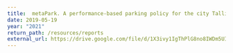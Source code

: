 ```yaml
---
title:  metaPark. A performance-based parking policy for the city Tallinn. Estonian report, printing resolution.
date: 2019-05-19
year: "2021"
return_path: /resources/reports
external_url: https://drive.google.com/file/d/1X3ivy1IgThPlG8no8IWDm5UIqV5cqXHZ/view?usp=sharing
---
```

